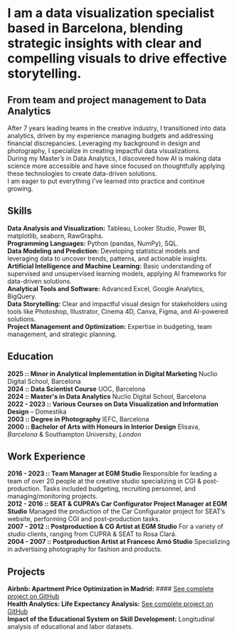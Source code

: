 # I am a data visualization specialist based in Barcelona, blending strategic insights with clear and compelling visuals to drive effective storytelling.

## From team and project management to Data Analytics
After 7 years leading teams in the creative industry, I transitioned into data analytics, driven by my experience managing budgets and addressing financial discrepancies. Leveraging my background in design and photography, I specialize in creating impactful data visualizations.  
During my Master’s in Data Analytics, I discovered how AI is making data science more accessible and have since focused on thoughtfully applying these technologies to create data-driven solutions.  
I am eager to put everything I’ve learned into practice and continue growing.

## Skills
**Data Analysis and Visualization:** Tableau, Looker Studio, Power BI, matplotlib, seaborn, RawGraphs.         
**Programming Languages:** Python (pandas, NumPy), SQL.  
**Data Modeling and Prediction:** Developing statistical models and leveraging data to uncover trends, patterns, and actionable insights.  **Artificial Intelligence and Machine Learning:** Basic understanding of supervised and unsupervised learning models, applying AI frameworks for data-driven solutions.  
**Analytical Tools and Software:** Advanced Excel, Google Analytics, BigQuery.  
**Data Storytelling:** Clear and impactful visual design for stakeholders using tools like Photoshop, Illustrator, Cinema 4D, Canva, Figma, and AI-powered solutions.  
**Project Management and Optimization:** Expertise in budgeting, team management, and strategic planning. 
 
## Education
**2025 :: Minor in Analytical Implementation in Digital Marketing** Nuclio Digital School, Barcelona    
**2024 :: Data Scientist Course** UOC, Barcelona    
**2024 :: Master's in Data Analytics** Nuclio Digital School, Barcelona    
**2022 - 2023 :: Various Courses on Data Visualization and Information Design** – Domestika       
**2003 :: Degree in Photography** IEFC, Barcelona      
**2000 :: Bachelor of Arts with Honours in Interior Design** Elisava, *Barcelona* & Southampton University, *London*      

## Work Experience

**2016 - 2023 :: Team Manager at EGM Studio**
Responsible for leading a team of over 20 people at the creative studio specializing in CGI & post-production. Tasks included budgeting, recruiting personnel, and managing/monitoring projects.  
**2012 - 2016 :: SEAT & CUPRA’s Car Configurator Project Manager at EGM Studio**
Managed the production of the Car Configurator project for SEAT’s website, performing CGI and post-production tasks.  
**2007 - 2012 :: Postproduction & CG Artist at EGM Studio**
For a variety of studio clients, ranging from CUPRA & SEAT to Rosa Clará.  
**2004 - 2007 :: Postproduction Artist at Francesc Arnó Studio**
Specializing in advertising photography for fashion and products.  

## Projects

**Airbnb: Apartment Price Optimization in Madrid:** #### [See complete project on GitHub](https://github.com/Laiacs/Portfolio/tree/main/Airbnb_Madrid)  
**Health Analytics: Life Expectancy Analysis:** [See complete project on GitHub](https://github.com/Laiacs/Portfolio/tree/main/Life_Expectancy)  
**Impact of the Educational System on Skill Development:** Longitudinal analysis of educational and labor datasets.  
